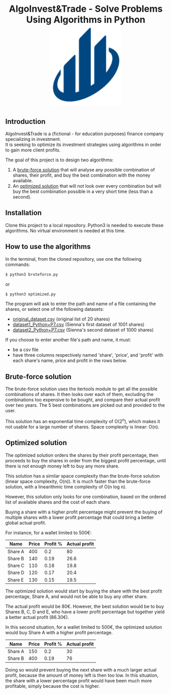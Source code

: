 <h1 align="center">
AlgoInvest&Trade - Solve Problems Using Algorithms in Python
<br/>
<img alt="JustStreamIt logo" src="img/AlgoInvest_Trade_Logo.png" width="224px"/>
</h1>

## Introduction
AlgoInvest&Trade is a (fictional - for education purposes) finance company specializing in investment. <br>It is seeking to optimize its investment strategies using algorithms in order to gain more client profits.

The goal of this project is to design two algorithms:
1. A [brute-force solution](./bruteforce.py) that will analyse any possible combination of shares, their profit, and buy the best combination with the money available.
2. An [optimized solution](./optimized.py) that will not look over every combination but will buy the best combination possible in a very short time (less than a second).

## Installation
Clone this project to a local repository.
Python3 is needed to execute these algorithms.
No virtual environment is needed at this time.

## How to use the algorithms
In the terminal, from the cloned repository, use one the following commands:
```bash
$ python3 bruteforce.py
```
or 
```bash
$ python3 optimized.py
```
The program will ask to enter the path and name of a file containing the shares, or select one of the following datasets:
- [original_dataset.csv](./share_files/original_dataset.csv) (original list of 20 shares)
- [dataset1_Python+P7.csv](./share_files/dataset1_Python+P7.csv) (Sienna's first dataset of 1001 shares)
- [dataset2_Python+P7.csv](./share_files/dataset2_Python+P7.csv) (Sienna's second dataset of 1000 shares)

If you choose to enter another file's path and name, it must:
- be a csv file
- have three columns respectively named 'share', 'price', and 'profit' with each share's name, price and profit in the rows below.

## Brute-force solution
The brute-force solution uses the itertools module to get all the possible combinations of shares. 
It then looks over each of them, excluding the combinations too expensive to be bought, and compare their actual profit over two years.
The 5 best combinations are picked out and provided to the user.

This solution has an exponential time complexity of O(2<sup>n</sup>), which makes it not usable for a large number of shares.
Space complexity is linear: O(n).

## Optimized solution
The optimized solution orders the shares by their profit percentage, then proceeds to buy the shares in order from the biggest profit percentage, until there is not enough money left to buy any more share.

This solution has a similar space complexity than the brute-force solution (linear space complexity, O(n)). 
It is much faster than the brute-force solution, with a linearithmic time complexity of O(n log n).

However, this solution only looks for one combination, based on the ordered list of available shares and the cost of each share.

Buying a share with a higher profit percentage might prevent the buying of multiple shares with a lower profit percentage that could bring a better global actual profit.

For instance, for a wallet limited to 500€:

| Name    | Price | Profit % | Actual profit |
|---------|-------|----------|---------------|
| Share A | 400   | 0.2      | 80            |
| Share B | 140   | 0.19     | 26.6          |
| Share C | 110   | 0.18     | 19.8          |
| Share D | 120   | 0.17     | 20.4          |
| Share E | 130   | 0.15     | 19.5          |

The optimized solution would start by buying the share with the best profit percentage, 
Share A, and would not be able to buy any other share. 

The actual profit would be 80€.
However, the best solution would be to buy Shares B, C, D and E, who have a lower profit 
percentage but together yield a better actual profit (86.30€).

In this second situation, for a wallet limited to 500€, the optimized solution would buy Share A with a higher profit percentage.

| Name    | Price | Profit % | Actual profit |
|---------|-------|----------|---------------|
| Share A | 150   | 0.2      | 30            |
| Share B | 400   | 0.19     | 76            |
 
Doing so would prevent buying the next share with a much larger actual profit, because the amount of money left is then too low.
In this situation, the share with a lower percentage profit would have been much more profitable, simply because the cost is higher.
